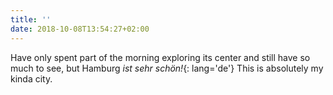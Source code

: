 ```yaml
---
title: ''
date: 2018-10-08T13:54:27+02:00
---
```

Have only spent part of the morning exploring its center and still have so much to see, but Hamburg _ist sehr schön!_{: lang='de'} This is absolutely my kinda city.
